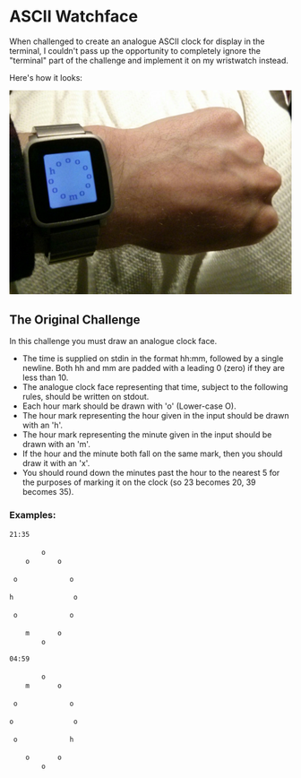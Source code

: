 # ASCII Watchface

When challenged to create an analogue ASCII clock for display in the terminal, I couldn't pass up the opportunity to completely ignore the "terminal" part of the challenge and implement it on my wristwatch instead.

Here's how it looks:

![Watchface IRL](https://github.com/ThinTim/ascii-watchface/raw/master/pebble_time.jpg)

## The Original Challenge

In this challenge you must draw an analogue clock face.

- The time is supplied on stdin in the format hh:mm, followed by a single newline. Both hh and mm are padded with a leading 0 (zero) if they are less than 10.
- The analogue clock face representing that time, subject to the following rules, should be written on stdout.
- Each hour mark should be drawn with 'o' (Lower-case O).
- The hour mark representing the hour given in the input should be drawn with an 'h'.
- The hour mark representing the minute given in the input should be drawn with an 'm'.
- If the hour and the minute both fall on the same mark, then you should draw it with an 'x'.
- You should round down the minutes past the hour to the nearest 5 for the purposes of marking it on the clock (so 23 becomes 20, 39 becomes 35).

### Examples:

```
21:35

        o
    o       o

 o             o

h               o

 o             o

    m       o
        o
```



```
04:59

        o
    m       o

 o             o

o               o

 o             h

    o       o
        o
```
